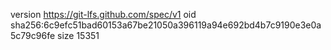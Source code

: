 version https://git-lfs.github.com/spec/v1
oid sha256:6c9efc51bad60153a67be21050a396119a94e692bd4b7c9190e3e0a5c79c96fe
size 15351
